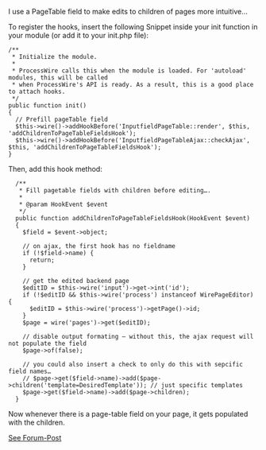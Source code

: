 I use a PageTable field to make edits to children of pages more intuitive…

To register the hooks, insert the following Snippet inside your init function in your module (or add it to your init.php file):

    /**
     * Initialize the module.
     *
     * ProcessWire calls this when the module is loaded. For 'autoload' modules, this will be called
     * when ProcessWire's API is ready. As a result, this is a good place to attach hooks.
     */
    public function init()
    {
      // Prefill pageTable field
      $this->wire()->addHookBefore('InputfieldPageTable::render', $this, 'addChildrenToPageTableFieldsHook');
      $this->wire()->addHookBefore('InputfieldPageTableAjax::checkAjax', $this, 'addChildrenToPageTableFieldsHook');
    }

Then, add this hook method:

      /**
       * Fill pagetable fields with children before editing….
       *
       * @param HookEvent $event
       */
      public function addChildrenToPageTableFieldsHook(HookEvent $event)
      {
        $field = $event->object;

        // on ajax, the first hook has no fieldname
        if (!$field->name) {
          return;
        }

        // get the edited backend page
        $editID = $this->wire('input')->get->int('id');
        if (!$editID && $this->wire('process') instanceof WirePageEditor) {
          $editID = $this->wire('process')->getPage()->id;
        }
        $page = wire('pages')->get($editID);

        // disable output formating – without this, the ajax request will not populate the field
        $page->of(false);

        // you could also insert a check to only do this with sepcific field names…
        // $page->get($field->name)->add($page->children('template=DesiredTemplate')); // just specific templates
        $page->get($field->name)->add($page->children);
      }

Now whenever there is a page-table field on your page, it gets populated with the children.

[See Forum-Post](https://processwire.com/talk/topic/19634-a-hook-to-prefill-pagetable-fields-with-children-on-edit/?do=edit)
